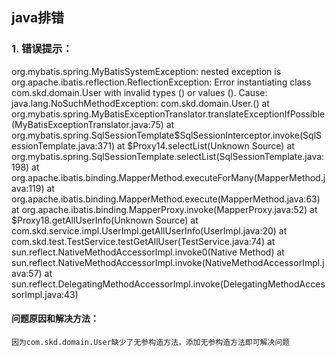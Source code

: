 ﻿
## java排错
### 1. 错误提示：
org.mybatis.spring.MyBatisSystemException: nested exception is org.apache.ibatis.reflection.ReflectionException: Error instantiating class com.skd.domain.User with invalid types () or values (). Cause: java.lang.NoSuchMethodException: com.skd.domain.User.<init>()
	at org.mybatis.spring.MyBatisExceptionTranslator.translateExceptionIfPossible(MyBatisExceptionTranslator.java:75)
	at org.mybatis.spring.SqlSessionTemplate$SqlSessionInterceptor.invoke(SqlSessionTemplate.java:371)
	at $Proxy14.selectList(Unknown Source)
	at org.mybatis.spring.SqlSessionTemplate.selectList(SqlSessionTemplate.java:198)
	at org.apache.ibatis.binding.MapperMethod.executeForMany(MapperMethod.java:119)
	at org.apache.ibatis.binding.MapperMethod.execute(MapperMethod.java:63)
	at org.apache.ibatis.binding.MapperProxy.invoke(MapperProxy.java:52)
	at $Proxy18.getAllUserInfo(Unknown Source)
	at com.skd.service.impl.UserImpl.getAllUserInfo(UserImpl.java:20)
	at com.skd.test.TestService.testGetAllUser(TestService.java:74)
	at sun.reflect.NativeMethodAccessorImpl.invoke0(Native Method)
	at sun.reflect.NativeMethodAccessorImpl.invoke(NativeMethodAccessorImpl.java:57)
	at sun.reflect.DelegatingMethodAccessorImpl.invoke(DelegatingMethodAccessorImpl.java:43)
#### 问题原因和解决方法：
	因为com.skd.domain.User缺少了无参构造方法，添加无参构造方法即可解决问题


